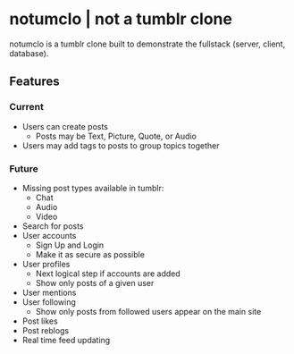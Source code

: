 # notumclo | not a tumblr clone

notumclo is a tumblr clone built to demonstrate the fullstack (server, client,
database).

## Features

### Current

- Users can create posts
  - Posts may be Text, Picture, Quote, or Audio
- Users may add tags to posts to group topics together

### Future

- Missing post types available in tumblr:
  - Chat
  - Audio
  - Video
- Search for posts
- User accounts
  - Sign Up and Login
  - Make it as secure as possible
- User profiles
  - Next logical step if accounts are added
  - Show only posts of a given user
- User mentions
- User following
  - Show only posts from followed users appear on the main site
- Post likes
- Post reblogs
- Real time feed updating
